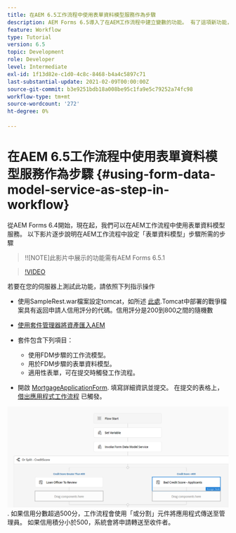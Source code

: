 ```yaml
---
title: 在AEM 6.5工作流程中使用表單資料模型服務作為步驟
description: AEM Forms 6.5導入了在AEM工作流程中建立變數的功能。 有了這項新功能，在AEM Workflow中使用「叫用表單資料模型服務」變得非常輕鬆。 以下影片將逐步引導您完成在AEM工作流程中使用叫用表單資料模型服務的步驟。
feature: Workflow
type: Tutorial
version: 6.5
topic: Development
role: Developer
level: Intermediate
exl-id: 1f13d82e-c1d0-4c8c-8468-b4a4c5897c71
last-substantial-update: 2021-02-09T00:00:00Z
source-git-commit: b3e9251bdb18a008be95c1fa9e5c79252a74fc98
workflow-type: tm+mt
source-wordcount: '272'
ht-degree: 0%

---
```


# 在AEM 6.5工作流程中使用表單資料模型服務作為步驟 {#using-form-data-model-service-as-step-in-workflow}

從AEM Forms 6.4開始，現在起，我們可以在AEM工作流程中使用表單資料模型服務。 以下影片逐步說明在AEM工作流程中設定「表單資料模型」步驟所需的步驟

>!![NOTE]此影片中展示的功能需有AEM Forms 6.5.1


>[!VIDEO](https://video.tv.adobe.com/v/28145?quality=12&learn=on)

若要在您的伺服器上測試此功能，請依照下列指示操作

* 使用SampleRest.war檔案設定tomcat，如所述 [此處](https://helpx.adobe.com/experience-manager/kt/forms/using/preparing-datasource-for-form-data-model-tutorial-use.html).Tomcat中部署的戰爭檔案具有返回申請人信用評分的代碼。信用評分是200到800之間的隨機數

* [ 使用套件管理器將資產匯入AEM](assets/aem65-loanapplication.zip)
* 套件包含下列項目：

   * 使用FDM步驟的工作流模型。
   * 用於FDM步驟的表單資料模型。
   * 適用性表單，可在提交時觸發工作流程。
* 開啟 [MortgageApplicationForm](http://localhost:4502/content/dam/formsanddocuments/loanapplication/jcr:content?wcmmode=disabled). 填寫詳細資訊並提交。 在提交的表格上， [借出應用程式工作流程](http://http://localhost:4502/editor.html/conf/global/settings/workflow/models/LoanApplication2.html) 已觸發。

![ 工作流程 ](assets/invokefdm651.PNG).
如果信用分數超過500分，工作流程會使用「或分割」元件將應用程式傳送至管理員。 如果信用積分小於500，系統會將申請轉送至收件者。
